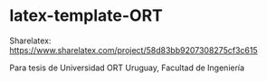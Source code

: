 # latex-template-ORT


Sharelatex: https://www.sharelatex.com/project/58d83bb9207308275cf3c615

Para tesis de Universidad ORT Uruguay, Facultad de Ingeniería
